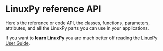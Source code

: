 # LinuxPy reference API


Here's the reference or code API, the classes, functions, parameters, attributes, and
all the LinuxPy parts you can use in your applications.

If you want to **learn LinuxPy** you are much better off reading the
[LinuxPy User Guide](https://tiagocoutinho.github.io/linuxpy/user_guide/).
